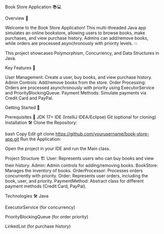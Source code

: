 Book Store Application 📚💻

Overview 🚀

Welcome to the Book Store Application! This multi-threaded Java app simulates an online bookstore, allowing users to browse books, make purchases, and view purchase history. Admins can add/remove books, while orders are processed asynchronously with priority levels. 💥

This project showcases Polymorphism, Concurrency, and Data Structures in Java.

Key Features 🌟

User Management: Create a user, buy books, and view purchase history.
Admin Controls: Add/remove books from the store.
Order Processing: Orders are processed asynchronously with priority using ExecutorService and PriorityBlockingQueue.
Payment Methods: Simulate payments via Credit Card and PayPal.


Getting Started 🚀

Prerequisites 🔧
JDK 17+
IDE (IntelliJ IDEA/Eclipse)
Git (optional for cloning)
Installation 🛠️
Clone the Repository:

bash
Copy
Edit
git clone https://github.com/yourusername/book-store-app.git
Run the Application:

Open the project in your IDE and run the Main class.


Project Structure 🏗️
User: Represents users who can buy books and view their history.
Admin: Admin controls for adding/removing books.
BookStore: Manages the inventory of books.
OrderProcessor: Processes orders concurrently with priority.
Order: Represents user orders, including the book, user, and priority.
PaymentMethod: Abstract class for different payment methods (Credit Card, PayPal).


Technologies 🛠️
Java 

ExecutorService (for concurrency)

PriorityBlockingQueue (for order priority)

LinkedList (for purchase history)


